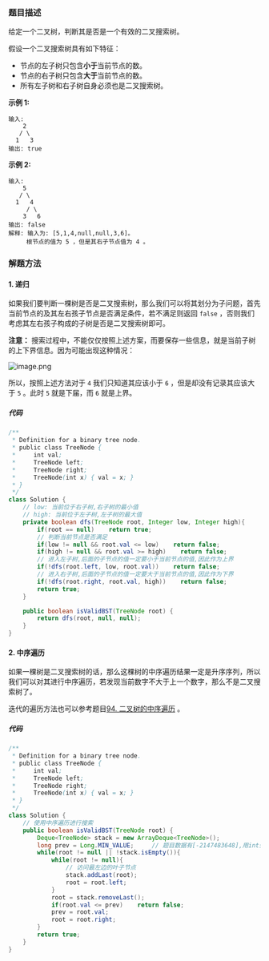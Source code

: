 ### 题目描述

给定一个二叉树，判断其是否是一个有效的二叉搜索树。

假设一个二叉搜索树具有如下特征：

- 节点的左子树只包含**小于**当前节点的数。
- 节点的右子树只包含**大于**当前节点的数。
- 所有左子树和右子树自身必须也是二叉搜索树。

**示例 1:**

```
输入:
    2
   / \
  1   3
输出: true
```

**示例 2:**

```
输入:
    5
   / \
  1   4
     / \
    3   6
输出: false
解释: 输入为: [5,1,4,null,null,3,6]。
     根节点的值为 5 ，但是其右子节点值为 4 。
```

### 解题方法

#### 1. 递归

如果我们要判断一棵树是否是二叉搜索树，那么我们可以将其划分为子问题，首先当前节点的及其左右孩子节点是否满足条件，若不满足则返回 `false` ，否则我们考虑其左右孩子构成的子树是否是二叉搜索树即可。

**注意：** 搜索过程中，不能仅仅按照上述方案，而要保存一些信息，就是当前子树的上下界信息。因为可能出现这种情况：

![image.png](https://pic.leetcode-cn.com/53f4c7ce658d9611677d12940b06373ae3c900d5c8b94ac3bbf587e152efdba5-image.png)

所以，按照上述方法对于 `4` 我们只知道其应该小于 `6` ，但是却没有记录其应该大于 `5` 。此时 `5` 就是下届，而 `6` 就是上界。

##### 代码

```java
/**
 * Definition for a binary tree node.
 * public class TreeNode {
 *     int val;
 *     TreeNode left;
 *     TreeNode right;
 *     TreeNode(int x) { val = x; }
 * }
 */
class Solution {
    // low: 当前位于右子树,右子树的最小值
    // high: 当前位于左子树,左子树的最大值
    private boolean dfs(TreeNode root, Integer low, Integer high){
        if(root == null)    return true;
        // 判断当前节点是否满足
        if(low != null && root.val <= low)    return false;
        if(high != null && root.val >= high)    return false;
        // 进入左子树,后面的子节点的值一定要小于当前节点的值,因此作为上界
        if(!dfs(root.left, low, root.val))    return false;
        // 进入右子树,后面的子节点的值一定要大于当前节点的值,因此作为下界
        if(!dfs(root.right, root.val, high))    return false;
        return true;
    }

    public boolean isValidBST(TreeNode root) {       
        return dfs(root, null, null);
    }
}
```

#### 2. 中序遍历

如果一棵树是二叉搜索树的话，那么这棵树的中序遍历结果一定是升序序列，所以我们可以对其进行中序遍历，若发现当前数字不大于上一个数字，那么不是二叉搜索树了。

迭代的遍历方法也可以参考题目[94. 二叉树的中序遍历](https://leetcode-cn.com/problems/binary-tree-inorder-traversal/) 。

##### 代码

```java
/**
 * Definition for a binary tree node.
 * public class TreeNode {
 *     int val;
 *     TreeNode left;
 *     TreeNode right;
 *     TreeNode(int x) { val = x; }
 * }
 */
class Solution {
    // 使用中序遍历进行搜索
    public boolean isValidBST(TreeNode root) {       
        Deque<TreeNode> stack = new ArrayDeque<TreeNode>();
        long prev = Long.MIN_VALUE;     // 题目数据有[-2147483648],用int会出错
        while(root != null || !stack.isEmpty()){
            while(root != null){
                // 访问最左边的叶子节点
                stack.addLast(root);
                root = root.left;
            }
            root = stack.removeLast();
            if(root.val <= prev)    return false;
            prev = root.val;
            root = root.right;
        }
        return true;
    }
}
```

​	